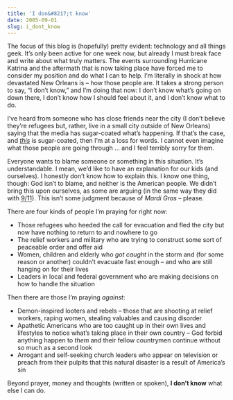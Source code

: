```yaml
---
title: 'I don&#8217;t know'
date: 2005-09-01
slug: i_dont_know
---
```

<p>The focus of this blog is (hopefully) pretty evident: technology and all things geek. It&#8217;s only been active for one week now, but already I must break face and write about what truly matters. 
The events surrounding Hurricane Katrina and the aftermath that is now taking place have forced me to consider my position and do what I can to help. I&#8217;m literally in shock at how devastated New Orleans is &#8211; how those people are. It takes a strong person to say, &#8220;I don&#8217;t know,&#8221; and I&#8217;m doing that now: I don&#8217;t know what&#8217;s going on down there, I don&#8217;t know how I should feel about it, and I don&#8217;t know what to do.</p>

<p>I&#8217;ve heard from someone who has close friends near the city (I don&#8217;t believe they&#8217;re refugees but, rather, live in a small city outside of New Orleans) saying that the media has sugar-coated what&#8217;s happening. If that&#8217;s the case, and <em><a href="http://seattletimes.nwsource.com/html/nationworld/2002463400_katrinasuperdome01.html">this</a></em> is sugar-coated, then I&#8217;m at a loss for words. I cannot even imagine what those people are going through &#8230; and I feel terribly sorry for them.</p>

<p>Everyone wants to blame someone or something in this situation. It&#8217;s understandable. I mean, we&#8217;d like to have an explanation for our kids (and ourselves). I honestly don&#8217;t know how to explain this. I know one thing, though: God isn&#8217;t to blame, and neither is the American people. We didn&#8217;t bring this upon ourselves, as some are arguing (in the same way they did with <abbr title="September 11, 2001 World Trade Center attacks">9/11</abbr>). This isn&#8217;t some judgment because of <em>Mardi Gras</em> &#8211; please.</p>

<p>There are four kinds of people I&#8217;m praying for right now:</p>

<ul>
<li>Those refugees who heeded the call for evacuation and fled the city but now have nothing to return to and nowhere to go</li>
<li>The relief workers and military who are trying to construct some sort of peaceable order and offer aid</li>
<li>Women, children and elderly who <em>got caught</em> in the storm and (for some reason or another) couldn&#8217;t evacuate fast enough &#8211; and who are still hanging on for their lives</li>
<li>Leaders in local and federal government who are making decisions on how to handle the situation</li>
</ul>

<p>Then there are those I&#8217;m praying <em>against</em>:</p>

<ul>
<li>Demon-inspired looters and rebels &#8211; those that are shooting at relief workers, raping women, stealing valuables and causing disorder</li>
<li>Apathetic Americans who are too caught up in their own lives and lifestyles to notice what&#8217;s taking place in their own country &#8211; God forbid anything happen to <em>them</em> and their fellow countrymen continue without so much as a second look</li>
<li>Arrogant and self-seeking church leaders who appear on television or preach from their pulpits that this natural disaster is a result of America&#8217;s sin</li>
</ul>

<p>Beyond prayer, money and thoughts (written or spoken), <strong>I don&#8217;t know</strong> what else I can do.</p>